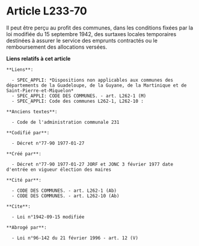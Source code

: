 # Article L233-70

Il peut être perçu au profit des communes, dans les conditions fixées par la loi modifiée du 15 septembre 1942, des surtaxes
locales temporaires destinées à assurer le service des emprunts contractés ou le remboursement des allocations versées.

**Liens relatifs à cet article**

	**Liens**:

	  - SPEC_APPLI: *Dispositions non applicables aux communes des départements de la Guadeloupe, de la Guyane, de la Martinique et de Saint-Pierre-et-Miquelon*
	  - SPEC_APPLI: CODE DES COMMUNES. - art. L262-1 (M)
	  - SPEC_APPLI: Code des communes L262-1, L262-10 :

	**Anciens textes**:

	  - Code de l'administration communale 231

	**Codifié par**:

	  - Décret n°77-90 1977-01-27

	**Créé par**:

	  - Décret n°77-90 1977-01-27 JORF et JONC 3 février 1977 date d'entrée en vigueur élection des maires

	**Cité par**:

	  - CODE DES COMMUNES. - art. L262-1 (Ab)
	  - CODE DES COMMUNES. - art. L262-10 (Ab)

	**Cite**:

	  - Loi n°1942-09-15 modifiée

	**Abrogé par**:

	  - Loi n°96-142 du 21 février 1996 - art. 12 (V)
